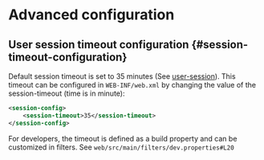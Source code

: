 # Advanced configuration

## User session timeout configuration {#session-timeout-configuration}

Default session timeout is set to 35 minutes (See [user-session](user-session.md)). This timeout can be configured in `WEB-INF/web.xml` by changing the value of the session-timeout (time is in minute):

``` xml
<session-config>
    <session-timeout>35</session-timeout>
</session-config>
```

For developers, the timeout is defined as a build property and can be customized in filters. See `web/src/main/filters/dev.properties#L20`
